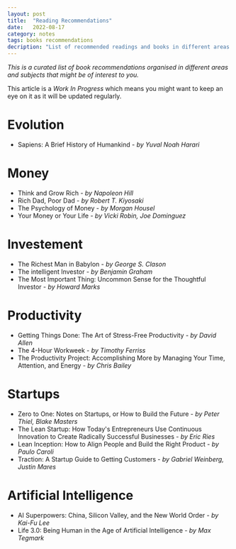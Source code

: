 ```yaml
---
layout: post
title:  "Reading Recommendations"
date:   2022-08-17
category: notes
tags: books recommendations
decription: "List of recommended readings and books in different areas of life and subjects"
---
```


*This is a curated list of book recommendations organised in different areas and subjects that might be of interest to you.*

This article is a *Work In Progress* which means you might want to keep an eye on it as it will be updated regularly. 

# Evolution 

- Sapiens: A Brief History of Humankind - *by Yuval Noah Harari* 

# Money

- Think and Grow Rich - *by Napoleon Hill*
- Rich Dad, Poor Dad - *by Robert T. Kiyosaki*
- The Psychology of Money - *by Morgan Housel*
- Your Money or Your Life - *by Vicki Robin, Joe Dominguez*

# Investement
 
- The Richest Man in Babylon - *by  George S. Clason* 
- The intelligent Investor - *by  Benjamin Graham* 
- The Most Important Thing: Uncommon Sense for the Thoughtful Investor - *by  Howard Marks*

# Productivity

- Getting Things Done: The Art of Stress-Free Productivity - *by  David Allen*
- The 4-Hour Workweek - *by Timothy Ferriss*
- The Productivity Project: Accomplishing More by Managing Your Time, Attention, and Energy - *by Chris Bailey*

# Startups

- Zero to One: Notes on Startups, or How to Build the Future - *by Peter Thiel, Blake Masters*
- The Lean Startup: How Today's Entrepreneurs Use Continuous Innovation to Create Radically Successful Businesses - *by Eric Ries*
- Lean Inception: How to Align People and Build the Right Product - *by Paulo Caroli* 
- Traction: A Startup Guide to Getting Customers - *by Gabriel Weinberg, Justin Mares*

# Artificial Intelligence 

- AI Superpowers: China, Silicon Valley, and the New World Order - *by Kai-Fu Lee*
- Life 3.0: Being Human in the Age of Artificial Intelligence - *by Max Tegmark* 
